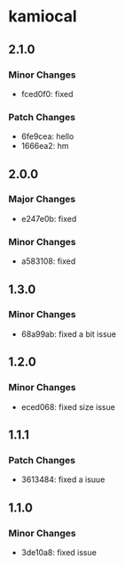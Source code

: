 # kamiocal

## 2.1.0

### Minor Changes

- fced0f0: fixed

### Patch Changes

- 6fe9cea: hello
- 1666ea2: hm

## 2.0.0

### Major Changes

- e247e0b: fixed

### Minor Changes

- a583108: fixed

## 1.3.0

### Minor Changes

- 68a99ab: fixed a bit issue

## 1.2.0

### Minor Changes

- eced068: fixed size issue

## 1.1.1

### Patch Changes

- 3613484: fixed a isuue

## 1.1.0

### Minor Changes

- 3de10a8: fixed issue
